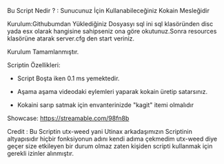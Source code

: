Bu Script Nedir ? : Sunucunuz İçin Kullanabileceğiniz Kokain Mesleğidir

Kurulum:Githubumdan Yüklediğiniz Dosyasyı sql ini sql klasöründen disc yada esx olarak hangisine sahipseniz ona göre okutunuz.Sonra resources klasörüne atarak server.cfg den start veriniz.

Kurulum Tamamlanmıştır.


Scriptin Özellikleri:

- Script Boşta iken 0.1 ms yemektedir.

- Aşama aşama videodaki eylemleri yaparak kokain üretip satarsınız.

- Kokaini sarıp satmak için envanterinizde "kagit" itemi olmalıdır 


Showcase: https://streamable.com/98fn8b

Credit : Bu Scriptin utx-weed yani Utinax arkadaşımızın Scriptinin altyapısıdır hiçbir fonksiyonun adını kendi adıma çekmedim utx-weed diye geçer size etkileyen bir durum olmaz zaten kişiden scripti kullanmak için gerekli izinler alınmıştır.
